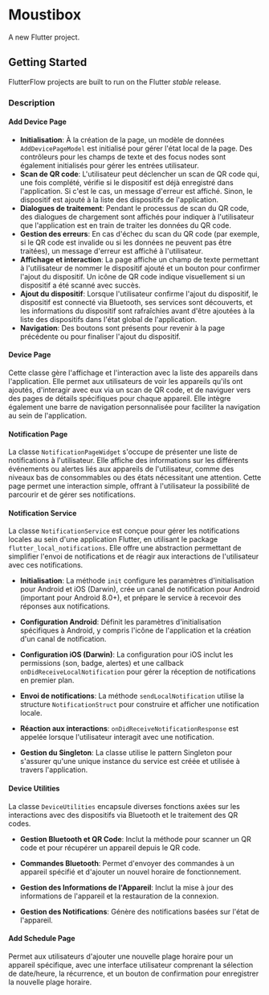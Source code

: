 # Moustibox

A new Flutter project.

## Getting Started

FlutterFlow projects are built to run on the Flutter _stable_ release.

### Description

#### Add Device Page
- **Initialisation**: À la création de la page, un modèle de données `AddDevicePageModel` est initialisé pour gérer l'état local de la page. Des contrôleurs pour les champs de texte et des focus nodes sont également initialisés pour gérer les entrées utilisateur.
- **Scan de QR code**: L'utilisateur peut déclencher un scan de QR code qui, une fois complété, vérifie si le dispositif est déjà enregistré dans l'application. Si c'est le cas, un message d'erreur est affiché. Sinon, le dispositif est ajouté à la liste des dispositifs de l'application.
- **Dialogues de traitement**: Pendant le processus de scan du QR code, des dialogues de chargement sont affichés pour indiquer à l'utilisateur que l'application est en train de traiter les données du QR code.
- **Gestion des erreurs**: En cas d'échec du scan du QR code (par exemple, si le QR code est invalide ou si les données ne peuvent pas être traitées), un message d'erreur est affiché à l'utilisateur.
- **Affichage et interaction**: La page affiche un champ de texte permettant à l'utilisateur de nommer le dispositif ajouté et un bouton pour confirmer l'ajout du dispositif. Un icône de QR code indique visuellement si un dispositif a été scanné avec succès.
- **Ajout du dispositif**: Lorsque l'utilisateur confirme l'ajout du dispositif, le dispositif est connecté via Bluetooth, ses services sont découverts, et les informations du dispositif sont rafraîchies avant d'être ajoutées à la liste des dispositifs dans l'état global de l'application.
- **Navigation**: Des boutons sont présents pour revenir à la page précédente ou pour finaliser l'ajout du dispositif.

#### Device Page

Cette classe gère l'affichage et l'interaction avec la liste des appareils dans l'application. Elle permet aux utilisateurs de voir les appareils qu'ils ont ajoutés, d'interagir avec eux via un scan de QR code, et de naviguer vers des pages de détails spécifiques pour chaque appareil. Elle intègre également une barre de navigation personnalisée pour faciliter la navigation au sein de l'application.

#### Notification Page

La classe `NotificationPageWidget` s'occupe de présenter une liste de notifications à l'utilisateur. Elle affiche des informations sur les différents événements ou alertes liés aux appareils de l'utilisateur, comme des niveaux bas de consommables ou des états nécessitant une attention. Cette page permet une interaction simple, offrant à l'utilisateur la possibilité de parcourir et de gérer ses notifications.

#### Notification Service

La classe `NotificationService` est conçue pour gérer les notifications locales au sein d'une application Flutter, en utilisant le package `flutter_local_notifications`. Elle offre une abstraction permettant de simplifier l'envoi de notifications et de réagir aux interactions de l'utilisateur avec ces notifications.

- **Initialisation**: La méthode `init` configure les paramètres d'initialisation pour Android et iOS (Darwin), crée un canal de notification pour Android (important pour Android 8.0+), et prépare le service à recevoir des réponses aux notifications.

- **Configuration Android**: Définit les paramètres d'initialisation spécifiques à Android, y compris l'icône de l'application et la création d'un canal de notification.

- **Configuration iOS (Darwin)**: La configuration pour iOS inclut les permissions (son, badge, alertes) et une callback `onDidReceiveLocalNotification` pour gérer la réception de notifications en premier plan.

- **Envoi de notifications**: La méthode `sendLocalNotification` utilise la structure `NotificationStruct` pour construire et afficher une notification locale.

- **Réaction aux interactions**: `onDidReceiveNotificationResponse` est appelée lorsque l'utilisateur interagit avec une notification.

- **Gestion du Singleton**: La classe utilise le pattern Singleton pour s'assurer qu'une unique instance du service est créée et utilisée à travers l'application.

#### Device Utilities

La classe `DeviceUtilities` encapsule diverses fonctions axées sur les interactions avec des dispositifs via Bluetooth et le traitement des QR codes.

- **Gestion Bluetooth et QR Code**: Inclut la méthode pour scanner un QR code et pour récupérer un appareil depuis le QR code.

- **Commandes Bluetooth**: Permet d'envoyer des commandes à un appareil spécifié et d'ajouter un nouvel horaire de fonctionnement.

- **Gestion des Informations de l'Appareil**: Inclut la mise à jour des informations de l'appareil et la restauration de la connexion.

- **Gestion des Notifications**: Génère des notifications basées sur l'état de l'appareil.

#### Add Schedule Page

Permet aux utilisateurs d'ajouter une nouvelle plage horaire pour un appareil spécifique, avec une interface utilisateur comprenant la sélection de date/heure, la récurrence, et un bouton de confirmation pour enregistrer la nouvelle plage horaire.
